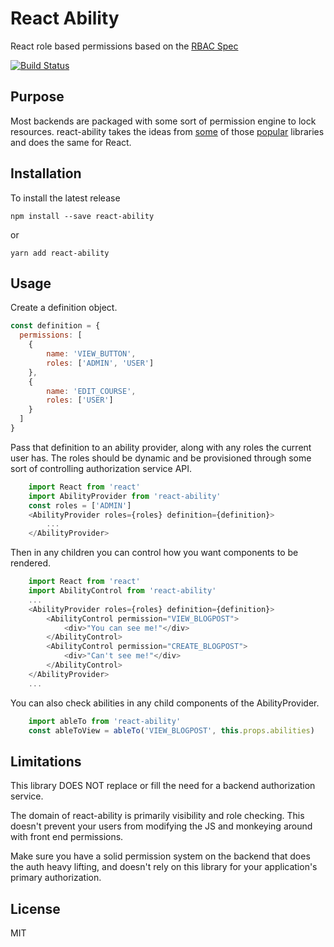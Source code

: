 React Ability
=========================

React role based permissions based on the [RBAC Spec](https://en.wikipedia.org/wiki/Role-based_access_control)

[![Build Status](https://travis-ci.org/jayshaffer/react-ability.svg?branch=master)](https://travis-ci.org/jayshaffer/react-ability)

## Purpose

Most backends are packaged with some sort of permission engine to lock resources.
react-ability takes the ideas from [some](https://github.com/CanCanCommunity/cancancan) of those [popular](https://shiro.apache.org/) libraries and does the same for React.

## Installation

To install the latest release

```
npm install --save react-ability
```

or 

```
yarn add react-ability
```
## Usage

Create a definition object.

```javascript
const definition = {
  permissions: [
    {
        name: 'VIEW_BUTTON',
        roles: ['ADMIN', 'USER']
    },
    {
        name: 'EDIT_COURSE',
        roles: ['USER']
    }
  ]
}

```

Pass that definition to an ability provider, along with any roles the
current user has.  The roles should be dynamic and be provisioned
through some sort of controlling authorization service API.

```javascript
    import React from 'react'
    import AbilityProvider from 'react-ability'
    const roles = ['ADMIN']
    <AbilityProvider roles={roles} definition={definition}>
        ...
    </AbilityProvider>
```

Then in any children you can control how you want components to be rendered.

```javascript
    import React from 'react'
    import AbilityControl from 'react-ability'
    ...
    <AbilityProvider roles={roles} definition={definition}>
        <AbilityControl permission="VIEW_BLOGPOST">
            <div>"You can see me!"</div>
        </AbilityControl> 
        <AbilityControl permission="CREATE_BLOGPOST">
            <div>"Can't see me!"</div>
        </AbilityControl>
    </AbilityProvider>
    ...
```

You can also check abilities in any child components of the AbilityProvider.

```javascript
    import ableTo from 'react-ability'
    const ableToView = ableTo('VIEW_BLOGPOST', this.props.abilities) 
```

## Limitations

This library DOES NOT replace or fill the need for a backend authorization service.

The domain of react-ability is primarily visibility and role checking. This doesn't prevent your users from modifying the JS and monkeying around with front end permissions.

Make sure you have a solid permission system on the backend that does the auth heavy lifting, and doesn't rely on this library for your application's primary authorization. 
## License

MIT
